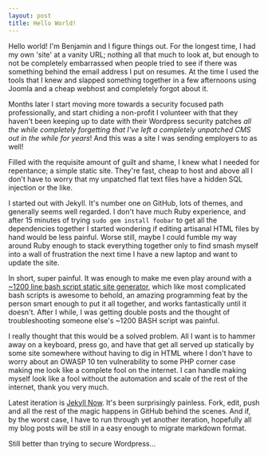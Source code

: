 ```yaml
---
layout: post
title: Hello World!
---
```


Hello world! I'm Benjamin and I figure things out. For the longest time, I had my own 'site' at a vanity URL; nothing all that much to look at, but enough to not be completely embarrassed when people tried to see if there was something behind the email address I put on resumes. At the time I used the tools that I knew and slapped something together in a few afternoons using Joomla and a cheap webhost and completely forgot about it.

Months later I start moving more towards a security focused path professionally, and start chiding a non-profit I volunteer with that they haven't been keeping up to date with their Wordpress security patches *all the while completely forgetting that I've left a completely unpatched CMS out in the while for years*! And this was a site I was sending employers to as well!

Filled with the requisite amount of guilt and shame, I knew what I needed for repentance; a simple static site. They're fast, cheap to host and above all I don't have to worry that my unpatched flat text files have a hidden SQL injection or the like.

I started out with Jekyll. It's number one on GitHub, lots of themes, and generally seems well regarded. I don't have much Ruby experience, and after 15 minutes of trying `sudo gem install foobar` to get all the dependencies together I started wondering if editing artisanal HTML files by hand would be less painful. Worse still, maybe I could fumble my way around Ruby enough to stack everything together only to find smash myself into a wall of frustration the next time I have a new laptop and want to update the site.

In short, super painful. It was enough to make me even play around with a [~1200 line bash script static site generator](https://github.com/cfenollosa/bashblog), which like most complicated bash scripts is awesome to behold, an amazing programming feat by the person smart enough to put it all together, and works fantastically until it doesn't. After I while, I was getting double posts and the thought of troubleshooting someone else's ~1200 BASH script was painful.

I really thought that this would be a solved problem. All I want is to hammer away on a keyboard, press go, and have that get all served up statically by some site somewhere without having to dig in HTML where I don't have to worry about an OWASP 10 ten vulnerability to some PHP corner case making me look like a complete fool on the internet. I can handle making myself look like a fool without the automation and scale of the rest of the internet, thank you very much. 

Latest iteration is [Jekyll Now](https://github.com/barryclark/jekyll-now). It's been surprisingly painless. Fork, edit, push and all the rest of the magic happens in GitHub behind the scenes. And if, by the worst case, I have to run through yet another iteration, hopefully all my blog posts will be still in a easy enough to migrate markdown format.

Still better than trying to secure Wordpress...
